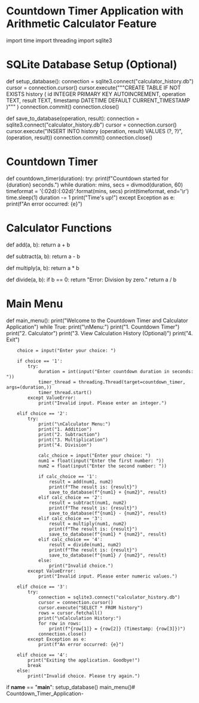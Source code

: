 # Countdown Timer Application with Arithmetic Calculator Feature

import time
import threading
import sqlite3

# SQLite Database Setup (Optional)
def setup_database():
    connection = sqlite3.connect("calculator_history.db")
    cursor = connection.cursor()
    cursor.execute("""CREATE TABLE IF NOT EXISTS history (
                        id INTEGER PRIMARY KEY AUTOINCREMENT,
                        operation TEXT,
                        result TEXT,
                        timestamp DATETIME DEFAULT CURRENT_TIMESTAMP
                    )"""
    )
    connection.commit()
    connection.close()

def save_to_database(operation, result):
    connection = sqlite3.connect("calculator_history.db")
    cursor = connection.cursor()
    cursor.execute("INSERT INTO history (operation, result) VALUES (?, ?)", (operation, result))
    connection.commit()
    connection.close()

# Countdown Timer
def countdown_timer(duration):
    try:
        print(f"Countdown started for {duration} seconds.")
        while duration:
            mins, secs = divmod(duration, 60)
            timeformat = '{:02d}:{:02d}'.format(mins, secs)
            print(timeformat, end='\r')
            time.sleep(1)
            duration -= 1
        print("Time's up!")
    except Exception as e:
        print(f"An error occurred: {e}")

# Calculator Functions
def add(a, b):
    return a + b

def subtract(a, b):
    return a - b

def multiply(a, b):
    return a * b

def divide(a, b):
    if b == 0:
        return "Error: Division by zero."
    return a / b

# Main Menu
def main_menu():
    print("Welcome to the Countdown Timer and Calculator Application")
    while True:
        print("\nMenu:")
        print("1. Countdown Timer")
        print("2. Calculator")
        print("3. View Calculation History (Optional)")
        print("4. Exit")

        choice = input("Enter your choice: ")

        if choice == '1':
            try:
                duration = int(input("Enter countdown duration in seconds: "))
                timer_thread = threading.Thread(target=countdown_timer, args=(duration,))
                timer_thread.start()
            except ValueError:
                print("Invalid input. Please enter an integer.")

        elif choice == '2':
            try:
                print("\nCalculator Menu:")
                print("1. Addition")
                print("2. Subtraction")
                print("3. Multiplication")
                print("4. Division")

                calc_choice = input("Enter your choice: ")
                num1 = float(input("Enter the first number: "))
                num2 = float(input("Enter the second number: "))

                if calc_choice == '1':
                    result = add(num1, num2)
                    print(f"The result is: {result}")
                    save_to_database(f"{num1} + {num2}", result)
                elif calc_choice == '2':
                    result = subtract(num1, num2)
                    print(f"The result is: {result}")
                    save_to_database(f"{num1} - {num2}", result)
                elif calc_choice == '3':
                    result = multiply(num1, num2)
                    print(f"The result is: {result}")
                    save_to_database(f"{num1} * {num2}", result)
                elif calc_choice == '4':
                    result = divide(num1, num2)
                    print(f"The result is: {result}")
                    save_to_database(f"{num1} / {num2}", result)
                else:
                    print("Invalid choice.")
            except ValueError:
                print("Invalid input. Please enter numeric values.")

        elif choice == '3':
            try:
                connection = sqlite3.connect("calculator_history.db")
                cursor = connection.cursor()
                cursor.execute("SELECT * FROM history")
                rows = cursor.fetchall()
                print("\nCalculation History:")
                for row in rows:
                    print(f"{row[1]} = {row[2]} (Timestamp: {row[3]})")
                connection.close()
            except Exception as e:
                print(f"An error occurred: {e}")

        elif choice == '4':
            print("Exiting the application. Goodbye!")
            break
        else:
            print("Invalid choice. Please try again.")

if __name__ == "__main__":
    setup_database()
    main_menu()# Countdown_Timer_Application-
